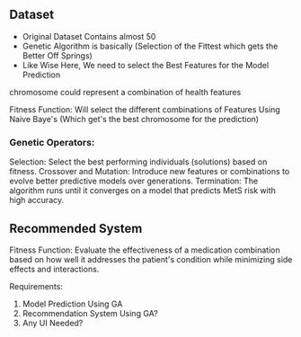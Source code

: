 ## Dataset

- Original Dataset Contains almost 50
- Genetic Algorithm is basically (Selection of the Fittest which gets the Better Off Springs)
- Like Wise Here, We need to select the Best Features for the Model Prediction


chromosome could represent a combination of health features

Fitness Function: Will select the different combinations of Features Using Naive Baye's (Which get's the best chromosome for the prediction)

### Genetic Operators:
Selection: Select the best performing individuals (solutions) based on fitness.
Crossover and Mutation: Introduce new features or combinations to evolve better predictive models over generations.
Termination: The algorithm runs until it converges on a model that predicts MetS risk with high accuracy.


## Recommended System
Fitness Function: Evaluate the effectiveness of a medication combination based on how well it addresses the patient's condition while minimizing side effects and interactions.


Requirements:
1. Model Prediction Using GA
2. Recommendation System Using GA?
3. Any UI Needed?
